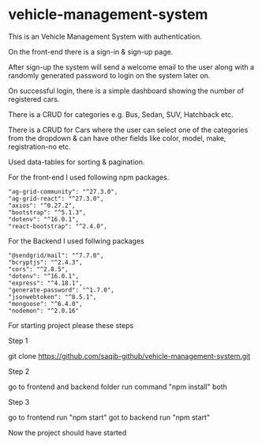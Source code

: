 # vehicle-management-system


This is an Vehicle Management System with authentication.

On the front-end there is a sign-in & sign-up page.

After sign-up the system will send a welcome email to the user along with a randomly generated password to login on the system later on.

On successful login, there is a simple dashboard showing the number of registered cars.

There is a CRUD for categories e.g. Bus, Sedan, SUV, Hatchback etc.

There is a CRUD for Cars where the user can select one of the categories from the dropdown & can have other fields like color, model, make, registration-no etc.

Used data-tables for sorting & pagination.

For the front-end I used following npm packages.

    "ag-grid-community": "^27.3.0",
    "ag-grid-react": "^27.3.0",
    "axios": "^0.27.2",
    "bootstrap": "^5.1.3",
    "dotenv": "^16.0.1",
    "react-bootstrap": "^2.4.0",
    
For the Backend I used follwing packages

    "@sendgrid/mail": "^7.7.0",
    "bcryptjs": "^2.4.3",
    "cors": "^2.8.5",
    "dotenv": "^16.0.1",
    "express": "^4.18.1",
    "generate-password": "^1.7.0",
    "jsonwebtoken": "^8.5.1",
    "mongoose": "^6.4.0",
    "nodemon": "^2.0.16"  
    
    
 For starting project please these steps <br />
 
 Step 1 <br />
 
 git clone https://github.com/saqib-github/vehicle-management-system.git <br />
 
 Step 2 <br />
 
 go to frontend and backend folder run command "npm install" both <br />
 
 Step 3 <br />
 
 go to frontend run "npm start" got to backend run "npm start" <br />
 
 
Now the project should have started
 
